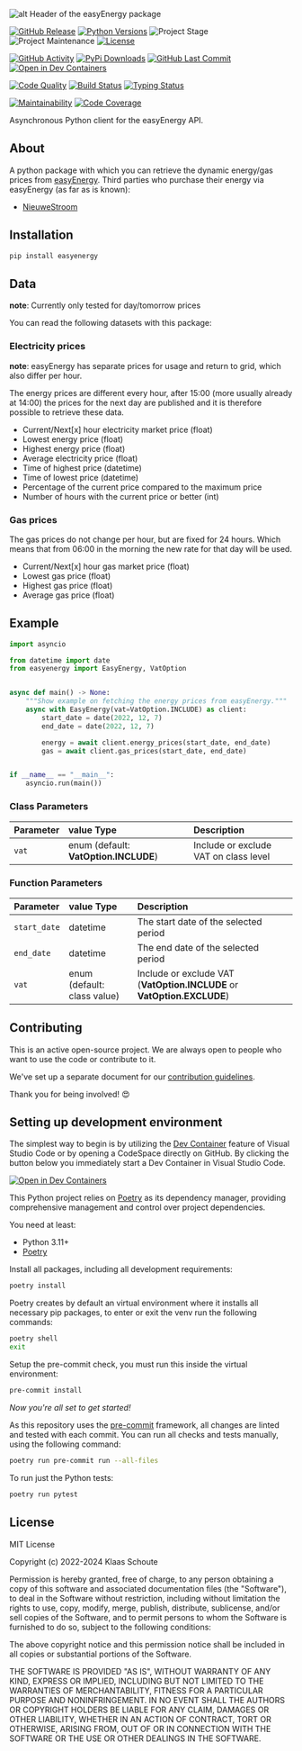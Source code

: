 <!-- Header -->
![alt Header of the easyEnergy package](https://raw.githubusercontent.com/klaasnicolaas/python-easyenergy/main/assets/header_easyenergy-min.png)

<!-- PROJECT SHIELDS -->
[![GitHub Release][releases-shield]][releases]
[![Python Versions][python-versions-shield]][pypi]
![Project Stage][project-stage-shield]
![Project Maintenance][maintenance-shield]
[![License][license-shield]](LICENSE)

[![GitHub Activity][commits-shield]][commits-url]
[![PyPi Downloads][downloads-shield]][downloads-url]
[![GitHub Last Commit][last-commit-shield]][commits-url]
[![Open in Dev Containers][devcontainer-shield]][devcontainer]

[![Code Quality][code-quality-shield]][code-quality]
[![Build Status][build-shield]][build-url]
[![Typing Status][typing-shield]][typing-url]

[![Maintainability][maintainability-shield]][maintainability-url]
[![Code Coverage][codecov-shield]][codecov-url]

Asynchronous Python client for the easyEnergy API.

## About

A python package with which you can retrieve the dynamic energy/gas prices from [easyEnergy][easyenergy]. Third parties who purchase their energy via easyEnergy (as far as is known):

- [NieuweStroom](https://nieuwestroom.nl)

## Installation

```bash
pip install easyenergy
```

## Data

**note**: Currently only tested for day/tomorrow prices

You can read the following datasets with this package:

### Electricity prices

**note**: easyEnergy has separate prices for usage and return to grid, which also differ per hour.

The energy prices are different every hour, after 15:00 (more usually already at 14:00) the prices for the next day are published and it is therefore possible to retrieve these data.


- Current/Next[x] hour electricity market price (float)
- Lowest energy price (float)
- Highest energy price (float)
- Average electricity price (float)
- Time of highest price (datetime)
- Time of lowest price (datetime)
- Percentage of the current price compared to the maximum price
- Number of hours with the current price or better (int)

### Gas prices

The gas prices do not change per hour, but are fixed for 24 hours. Which means that from 06:00 in the morning the new rate for that day will be used.

- Current/Next[x] hour gas market price (float)
- Lowest gas price (float)
- Highest gas price (float)
- Average gas price (float)

## Example

```python
import asyncio

from datetime import date
from easyenergy import EasyEnergy, VatOption


async def main() -> None:
    """Show example on fetching the energy prices from easyEnergy."""
    async with EasyEnergy(vat=VatOption.INCLUDE) as client:
        start_date = date(2022, 12, 7)
        end_date = date(2022, 12, 7)

        energy = await client.energy_prices(start_date, end_date)
        gas = await client.gas_prices(start_date, end_date)


if __name__ == "__main__":
    asyncio.run(main())
```

### Class Parameters

| Parameter | value Type | Description |
| :-------- | :--------- | :---------- |
| `vat` | enum (default: **VatOption.INCLUDE**) | Include or exclude VAT on class level |

### Function Parameters

| Parameter | value Type | Description |
| :-------- | :--------- | :---------- |
| `start_date` | datetime | The start date of the selected period |
| `end_date` | datetime | The end date of the selected period |
| `vat` | enum (default: class value) | Include or exclude VAT (**VatOption.INCLUDE** or **VatOption.EXCLUDE**) |

## Contributing

This is an active open-source project. We are always open to people who want to
use the code or contribute to it.

We've set up a separate document for our
[contribution guidelines](CONTRIBUTING.md).

Thank you for being involved! :heart_eyes:

## Setting up development environment

The simplest way to begin is by utilizing the [Dev Container][devcontainer]
feature of Visual Studio Code or by opening a CodeSpace directly on GitHub.
By clicking the button below you immediately start a Dev Container in Visual Studio Code.

[![Open in Dev Containers][devcontainer-shield]][devcontainer]

This Python project relies on [Poetry][poetry] as its dependency manager,
providing comprehensive management and control over project dependencies.

You need at least:

- Python 3.11+
- [Poetry][poetry-install]

Install all packages, including all development requirements:

```bash
poetry install
```

Poetry creates by default an virtual environment where it installs all
necessary pip packages, to enter or exit the venv run the following commands:

```bash
poetry shell
exit
```

Setup the pre-commit check, you must run this inside the virtual environment:

```bash
pre-commit install
```

*Now you're all set to get started!*

As this repository uses the [pre-commit][pre-commit] framework, all changes
are linted and tested with each commit. You can run all checks and tests
manually, using the following command:

```bash
poetry run pre-commit run --all-files
```

To run just the Python tests:

```bash
poetry run pytest
```

## License

MIT License

Copyright (c) 2022-2024 Klaas Schoute

Permission is hereby granted, free of charge, to any person obtaining a copy
of this software and associated documentation files (the "Software"), to deal
in the Software without restriction, including without limitation the rights
to use, copy, modify, merge, publish, distribute, sublicense, and/or sell
copies of the Software, and to permit persons to whom the Software is
furnished to do so, subject to the following conditions:

The above copyright notice and this permission notice shall be included in all
copies or substantial portions of the Software.

THE SOFTWARE IS PROVIDED "AS IS", WITHOUT WARRANTY OF ANY KIND, EXPRESS OR
IMPLIED, INCLUDING BUT NOT LIMITED TO THE WARRANTIES OF MERCHANTABILITY,
FITNESS FOR A PARTICULAR PURPOSE AND NONINFRINGEMENT. IN NO EVENT SHALL THE
AUTHORS OR COPYRIGHT HOLDERS BE LIABLE FOR ANY CLAIM, DAMAGES OR OTHER
LIABILITY, WHETHER IN AN ACTION OF CONTRACT, TORT OR OTHERWISE, ARISING FROM,
OUT OF OR IN CONNECTION WITH THE SOFTWARE OR THE USE OR OTHER DEALINGS IN THE
SOFTWARE.

[easyenergy]: https://www.easyenergy.com

<!-- MARKDOWN LINKS & IMAGES -->
[build-shield]: https://github.com/klaasnicolaas/python-easyenergy/actions/workflows/tests.yaml/badge.svg
[build-url]: https://github.com/klaasnicolaas/python-easyenergy/actions/workflows/tests.yaml
[code-quality-shield]: https://github.com/klaasnicolaas/python-easyenergy/actions/workflows/codeql.yaml/badge.svg
[code-quality]: https://github.com/klaasnicolaas/python-easyenergy/actions/workflows/codeql.yaml
[commits-shield]: https://img.shields.io/github/commit-activity/y/klaasnicolaas/python-easyenergy.svg
[commits-url]: https://github.com/klaasnicolaas/python-easyenergy/commits/main
[codecov-shield]: https://codecov.io/gh/klaasnicolaas/python-easyenergy/branch/main/graph/badge.svg?token=RYhiDUamT6
[codecov-url]: https://codecov.io/gh/klaasnicolaas/python-easyenergy
[devcontainer-shield]: https://img.shields.io/static/v1?label=Dev%20Containers&message=Open&color=blue&logo=visualstudiocode
[devcontainer]: https://vscode.dev/redirect?url=vscode://ms-vscode-remote.remote-containers/cloneInVolume?url=https://github.com/klaasnicolaas/python-easyenergy
[downloads-shield]: https://img.shields.io/pypi/dm/easyenergy
[downloads-url]: https://pypistats.org/packages/easyenergy
[license-shield]: https://img.shields.io/github/license/klaasnicolaas/python-easyenergy.svg
[last-commit-shield]: https://img.shields.io/github/last-commit/klaasnicolaas/python-easyenergy.svg
[maintenance-shield]: https://img.shields.io/maintenance/yes/2024.svg
[maintainability-shield]: https://api.codeclimate.com/v1/badges/8628757a4bde52dbfaf6/maintainability
[maintainability-url]: https://codeclimate.com/github/klaasnicolaas/python-easyenergy/maintainability
[project-stage-shield]: https://img.shields.io/badge/project%20stage-production%20ready-brightgreen.svg
[pypi]: https://pypi.org/project/easyenergy/
[python-versions-shield]: https://img.shields.io/pypi/pyversions/easyenergy
[typing-shield]: https://github.com/klaasnicolaas/python-easyenergy/actions/workflows/typing.yaml/badge.svg
[typing-url]: https://github.com/klaasnicolaas/python-easyenergy/actions/workflows/typing.yaml
[releases-shield]: https://img.shields.io/github/release/klaasnicolaas/python-easyenergy.svg
[releases]: https://github.com/klaasnicolaas/python-easyenergy/releases

[poetry-install]: https://python-poetry.org/docs/#installation
[poetry]: https://python-poetry.org
[pre-commit]: https://pre-commit.com
